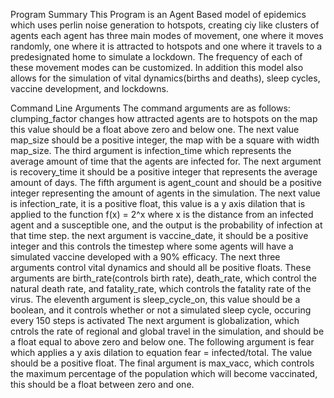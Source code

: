 Program Summary
This Program is an Agent Based model of epidemics which uses perlin noise generation to hotspots, creating ciy like clusters of agents each agent has three main modes of movement, one where it moves randomly, one where it is attracted to hotspots and 
one where it travels to a predesignated home to simulate a lockdown. The frequency of each of these movement modes can be customized. In addition this model also allows for the simulation of vital dynamics(births and deaths), sleep cycles, vaccine 
development, and lockdowns.

Command Line Arguments
The command arguments are as follows: clumping_factor changes how attracted agents are to hotspots on the map this value should be a float above zero and below one. The next value map_size should be a positive integer, the map with be a square with width
map_size. The third argument is infection_time which represents the average amount of time that the agents are infected for. The next argument is recovery_time it should be a positive integer that represents the average amount of days. The fifth 
argument is agent_count and should be a positive integer representing the amount of agents in the simulation. The next value is infection_rate, it is a positive float, this value is a y axis dilation that is applied to the function f(x) = 2^x where x is 
the distance from an infected agent and a susceptible one, and the output is the probability of infection at that time step. the next argument is vaccine_date, it should be a positive integer and this controls the timestep where some agents will have a
simulated vaccine developed with a 90% efficacy. The next three arguments control vital dynamics and should all be positive floats. These arguments are birth_rate(controls birth rate), death_rate, which control the natural death rate, and fatality_rate,
which controls the fatality rate of the virus. The eleventh argument is sleep_cycle_on, this value should be a boolean, and it controls whether or not a simulated sleep cycle, occuring every 150 steps is activated
The next argument is globalization, which cntrols the rate of regional and global travel in the simulation, and should be a float equal to above zero and below one. The following argument is fear which applies a y axis dilation to equation 
fear = infected/total. The value should be a positive float. The final argument is max_vacc, which controls the maximum percentage of the population which will become vaccinated, this should be a float between zero and one.

